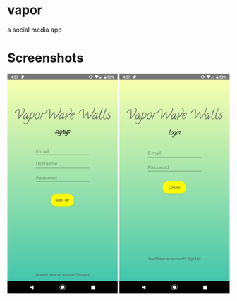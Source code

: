 # vapor
a social media app 

# Screenshots

<img src="https://github.com/zedlabs/vapor/blob/master/img/login.png" width="250">
<img src="https://github.com/zedlabs/vapor/blob/master/img/login-ac.png" width="250">
